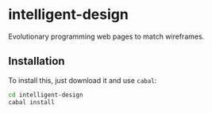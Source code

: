 
# intelligent-design

Evolutionary programming web pages to match wireframes.

## Installation

To install this, just download it and use `cabal`:

```bash
cd intelligent-design
cabal install
```


